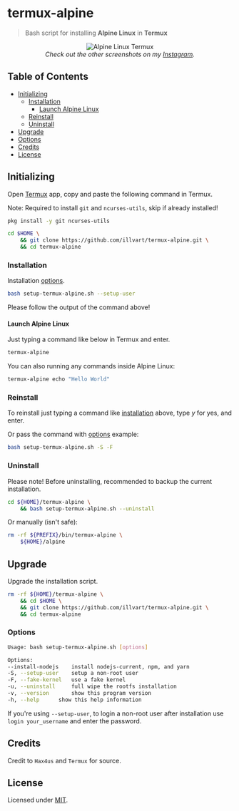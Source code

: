 # termux-alpine

> Bash script for installing **Alpine Linux** in **Termux**

<p align="center">
  <img src="https://github.com/illvart/termux-alpine/blob/master/ss.png?raw=true" alt="Alpine Linux Termux"/>
  <br>
  <em>Check out the other screenshots on my <a href="https://www.instagram.com/p/CEr87gMHUOX/?igshid=15x831l2so1m8">Instagram</a>.</em>
</p>

## Table of Contents

- [Initializing](#initializing)
  - [Installation](#installation)
    - [Launch Alpine Linux](#launch-alpine-linux)
  - [Reinstall](#reinstall)
  - [Uninstall](#uninstall)
- [Upgrade](#upgrade)
- [Options](#options)
- [Credits](#credits)
- [License](#license)

## Initializing

Open [Termux](https://termux.com/) app, copy and paste the following command in Termux.

Note: Required to install `git` and `ncurses-utils`, skip if already installed!

```bash
pkg install -y git ncurses-utils
```

```bash
cd $HOME \
    && git clone https://github.com/illvart/termux-alpine.git \
    && cd termux-alpine
```

### Installation

Installation [options](#options).

```bash
bash setup-termux-alpine.sh --setup-user
```

Please follow the output of the command above!

#### Launch Alpine Linux

Just typing a command like below in Termux and enter.

```bash
termux-alpine
```

You can also running any commands inside Alpine Linux:

```bash
termux-alpine echo "Hello World"
```

### Reinstall

To reinstall just typing a command like [installation](#installation) above, type *y* for yes, and enter.

Or pass the command with [options](#options) example:

```bash
bash setup-termux-alpine.sh -S -F
```

### Uninstall

Please note! Before uninstalling, recommended to backup the current installation.

```bash
cd ${HOME}/termux-alpine \
    && bash setup-termux-alpine.sh --uninstall
```

Or manually (isn't safe):

```bash
rm -rf ${PREFIX}/bin/termux-alpine \
    ${HOME}/alpine
```

## Upgrade

Upgrade the installation script.

```bash
rm -rf ${HOME}/termux-alpine \
    && cd $HOME \
    && git clone https://github.com/illvart/termux-alpine.git \
    && cd termux-alpine
```

### Options

```bash
Usage: bash setup-termux-alpine.sh [options]

Options:
--install-nodejs	install nodejs-current, npm, and yarn
-S, --setup-user	setup a non-root user
-F, --fake-kernel	use a fake kernel
-u, --uninstall		full wipe the rootfs installation
-v, --version		show this program version
-h, --help		show this help information
```

If you're using `--setup-user`, to login a non-root user after installation use `login your_username` and enter the password.

## Credits

Credit to `Hax4us` and `Termux` for source.

## License

Licensed under [MIT](./LICENSE).
